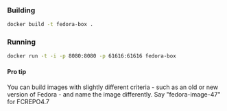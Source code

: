 ### Building

```bash
docker build -t fedora-box .
```

### Running

```bash
docker run -t -i -p 8080:8080 -p 61616:61616 fedora-box
```

#### Pro tip
You can build images with slightly different criteria - such as an old or new version
of Fedora - and name the image differently. Say "fedora-image-47" for FCREPO4.7  
